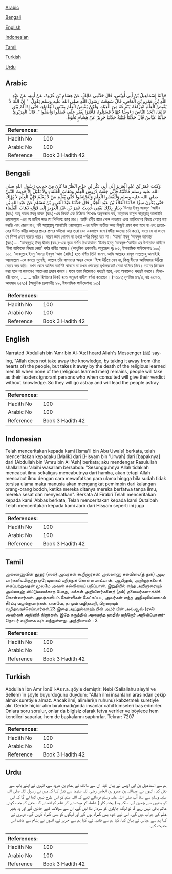 [Arabic](#arabic)

[Bengali](#bengali)

[English](#english)

[Indonesian](#indonesian)

[Tamil](#tamil)

[Turkish](#turkish)

[Urdu](#urdu)

## Arabic


<div dir="rtl" lang="ar" style={{fontSize:'larger',backgroundColor:'#f8f9fa',padding:20}}>
حَدَّثَنَا إِسْمَاعِيلُ بْنُ أَبِي أُوَيْسٍ، قَالَ حَدَّثَنِي مَالِكٌ، عَنْ هِشَامِ بْنِ عُرْوَةَ، عَنْ أَبِيهِ، عَنْ عَبْدِ اللَّهِ بْنِ عَمْرِو بْنِ الْعَاصِ، قَالَ سَمِعْتُ رَسُولَ اللَّهِ صلى الله عليه وسلم يَقُولُ ‏ "‏ إِنَّ اللَّهَ لاَ يَقْبِضُ الْعِلْمَ انْتِزَاعًا، يَنْتَزِعُهُ مِنَ الْعِبَادِ، وَلَكِنْ يَقْبِضُ الْعِلْمَ بِقَبْضِ الْعُلَمَاءِ، حَتَّى إِذَا لَمْ يُبْقِ عَالِمًا، اتَّخَذَ النَّاسُ رُءُوسًا جُهَّالاً فَسُئِلُوا، فَأَفْتَوْا بِغَيْرِ عِلْمٍ، فَضَلُّوا وَأَضَلُّوا ‏"‏‏. قَالَ الْفِرَبْرِيُّ حَدَّثَنَا عَبَّاسٌ قَالَ حَدَّثَنَا قُتَيْبَةُ حَدَّثَنَا جَرِيرٌ عَنْ هِشَامٍ نَحْوَهُ‏.‏
</div>
<div style={{backgroundColor:'#f8f9fa',padding:20, marginBottom: 10}}><table> <thead> <tr> <th>References:</th> <th></th> </tr> </thead> <tbody><tr><td>Hadith No</td><td>100</td></tr><tr><td>Arabic No</td><td>100</td></tr><tr><td>Reference</td><td>Book 3 Hadith 42</td></tr></tbody></table></div>

## Bengali


<div dir="ltr" lang="bn" style={{fontSize:'larger',backgroundColor:'#f8f9fa',padding:20}}>
وَكَتَبَ عُمَرُ بْنُ عَبْدِ الْعَزِيزِ إِلَى أَبِي بَكْرِ بْنِ حَزْمٍ انْظُرْ مَا كَانَ مِنْ حَدِيثِ رَسُولِ اللهِ صلى الله عليه وسلم فَاكْتُبْهُ فَإِنِّي خِفْتُ دُرُوسَ الْعِلْمِ وَذَهَابَ الْعُلَمَاءِ وَلاَ تَقْبَلْ إِلاَّ حَدِيثَ النَّبِيِّ صلى الله عليه وسلم وَلْتُفْشُوا الْعِلْمَ وَلْتَجْلِسُوا حَتَّى يُعَلَّمَ مَنْ لاَ يَعْلَمُ فَإِنَّ الْعِلْمَ لاَ يَهْلِكُ حَتَّى يَكُونَ سِرًّا حَدَّثَنَا الْعَلاَءُ بْنُ عَبْدِ الْجَبَّارِ قَالَ حَدَّثَنَا عَبْدُ الْعَزِيزِ بْنُ مُسْلِمٍ عَنْ عَبْدِ اللهِ بْنِ دِينَارٍ بِذَلِكَ يَعْنِي حَدِيثَ عُمَرَ بْنِ عَبْدِ الْعَزِيزِ إِلَى قَوْلِهِ ذَهَابَ الْعُلَمَاءِ ‘উমার ইবনু আবদুল ‘আযীয (রহ.) আবূ বাকর ইবনু হাযম (রহ.)-এর নিকট এক চিঠিতে লিখেনঃ অনুসন্ধান কর, আল্লাহর রাসূল সাল্লাল্লাহু আলাইহি ওয়াসাল্লাম -এর যে হাদীস পাও তা লিপিবদ্ধ করে নাও। আমি ধর্মীয় জ্ঞান লোপ পাওয়ার এবং আলিমদের বিদায় নেয়ার ভয় করছি এবং জেনে রাখ, নবী সাল্লাল্লাহু আলাইহি ওয়াসাল্লাম -এর হাদীস ব্যতীত অন্য কিছুই গ্রহণ করা হবে না এবং প্রত্যেকের উচিত ধর্মীয় জ্ঞানের প্রচার-প্রসার ঘটানো আর তারা যেন একসাথে বসে (ধর্মীয় জ্ঞানের চর্চা করে), যাতে যে না জানে সে শিক্ষা গ্রহণ করতে পারে। কারণ জ্ঞান গোপন না হওয়া পর্যন্ত বিলুপ্ত হবে না। ‘আলা’ ইবনু ‘আবদুল জাববার (রহ.).... ‘আবদুল্লাহ্ ইবনু দ্বীনার (রহ.)-এর সূত্রে বর্ণিত রিওয়ায়াতে ‘উমার ইবনু ‘আবদুল-‘আযীয এর উপরোক্ত হাদীসে ‘বিজ্ঞ ব্যক্তিদের বিদায় নেয়া’ পর্যন্ত বর্ণিত আছে। (আধুনিক প্রকাশনীঃ অনুচ্ছেদ পৃঃ ৮৫, ইসলামিক ফাউন্ডেশনঃ ১০০) ১০০. ‘আবদুল্লাহ ইবনু ‘আমর ইবনুল ‘আস (রাযি.) হতে বর্ণিত তিনি বলেন, আমি আল্লাহর রাসূল সাল্লাল্লাহু আলাইহি ওয়াসাল্লাম -কে বলতে শুনেছি, আল্লাহ তাঁর বান্দাদের অন্তর থেকে ‘‘ইল্ম উঠিয়ে নেন না, কিন্তু দ্বীনের আলিমদের উঠিয়ে নেয়ার ভয় করি। যখন কোন আলিম অবশিষ্ট থাকবে না তখন লোকেরা মূর্খদেরকেই নেতা বানিয়ে নিবে। তাদের জিজ্ঞেস করা হলে না জানলেও ফাতাওয়া প্রদান করবে। ফলে তারা নিজেরাও পথভ্রষ্ট হবে, এবং অন্যকেও পথভ্রষ্ট করবে। ফিরাবরী বলেন, ........ জরীর হিশামের নিকট হতে অনুরূপ হাদীস বর্ণনা করেছেন। (৭৩০৭; মুসলিম ৪৭/৪, হাঃ ২৬৭৩, আহমাদ ৬৫২১) (আধুনিক প্রকাশনীঃ ৯৯, ইসলামিক ফাউন্ডেশনঃ ১০১)
</div>
<div style={{backgroundColor:'#f8f9fa',padding:20, marginBottom: 10}}><table> <thead> <tr> <th>References:</th> <th></th> </tr> </thead> <tbody><tr><td>Hadith No</td><td>100</td></tr><tr><td>Arabic No</td><td>100</td></tr><tr><td>Reference</td><td>Book 3 Hadith 42</td></tr></tbody></table></div>

## English


<div dir="ltr" lang="en" style={{fontSize:'larger',backgroundColor:'#f8f9fa',padding:20}}>
Narrated 'Abdullah bin 'Amr bin Al-'As:I heard Allah's Messenger (ﷺ) saying, "Allah does not take away the knowledge, by taking it away from (the hearts of) the people, but takes it away by the death of the religious learned men till when none of the (religious learned men) remains, people will take as their leaders ignorant persons who when consulted will give their verdict without knowledge. So they will go astray and will lead the people astray
</div>
<div style={{backgroundColor:'#f8f9fa',padding:20, marginBottom: 10}}><table> <thead> <tr> <th>References:</th> <th></th> </tr> </thead> <tbody><tr><td>Hadith No</td><td>100</td></tr><tr><td>Arabic No</td><td>100</td></tr><tr><td>Reference</td><td>Book 3 Hadith 42</td></tr></tbody></table></div>

## Indonesian


<div dir="ltr" lang="id" style={{fontSize:'larger',backgroundColor:'#f8f9fa',padding:20}}>
Telah menceritakan kepada kami [Isma'il bin Abu Uwais] berkata, telah menceritakan kepadaku [Malik] dari [Hisyam bin 'Urwah] dari [bapaknya] dari [Abdullah bin 'Amru bin Al 'Ash] berkata; aku mendengar Rasulullah shallallahu 'alaihi wasallam bersabda: "Sesungguhnya Allah tidaklah mencabut ilmu sekaligus mencabutnya dari hamba, akan tetapi Allah mencabut ilmu dengan cara mewafatkan para ulama hingga bila sudah tidak tersisa ulama maka manusia akan mengangkat pemimpin dari kalangan orang-orang bodoh, ketika mereka ditanya mereka berfatwa tanpa ilmu, mereka sesat dan menyesatkan". Berkata Al Firabri Telah menceritakan kepada kami 'Abbas berkata, Telah menceritakan kepada kami Qutaibah Telah menceritakan kepada kami Jarir dari Hisyam seperti ini juga
</div>
<div style={{backgroundColor:'#f8f9fa',padding:20, marginBottom: 10}}><table> <thead> <tr> <th>References:</th> <th></th> </tr> </thead> <tbody><tr><td>Hadith No</td><td>100</td></tr><tr><td>Arabic No</td><td>100</td></tr><tr><td>Reference</td><td>Book 3 Hadith 42</td></tr></tbody></table></div>

## Tamil


<div dir="ltr" lang="ta" style={{fontSize:'larger',backgroundColor:'#f8f9fa',padding:20}}>
அல்லாஹ்வின் தூதர் (ஸல்) அவர்கள் கூறினார்கள்: அல்லாஹ் கல்வியை(த் தன்) அடியார்களிடமிருந்து ஒரேடியாகப் பறித்துக் கொள்ளமாட்டான். ஆயினும், அறிஞர்களைக் கைப்பற்றுவதன் மூலமே அவன் கல்வியைப் பறிப்பான். இறுதியில் எந்த அறிஞரையும் அல்லாஹ் விட்டுவைக்காத போது, மக்கள் அறிவீனர்களைத் (தம்) தலைவர்களாக்கிக் கொள்வார்கள். அவர்களிடம் கேள்விகள் கேட்கப்பட, அவர்கள் எந்த அறிவுமில்லாமல் தீர்ப்பு வழங்குவார்கள். எனவே, தாமும் வழிதவறி, பிறரையும் வழிதவறச்செய்வார்கள்.23 இதை அப்துல்லாஹ் பின் அம்ர் பின் அல்ஆஸ் (ரலி) அவர்கள் அறிவிக் கிறார்கள். இதே கருத்தில் அமைந்த ஹதீஸ் மற்றோர் அறிவிப்பாளர்தொடர் வழியாக வும் வந்துள்ளது. அத்தியாயம் : 3
</div>
<div style={{backgroundColor:'#f8f9fa',padding:20, marginBottom: 10}}><table> <thead> <tr> <th>References:</th> <th></th> </tr> </thead> <tbody><tr><td>Hadith No</td><td>100</td></tr><tr><td>Arabic No</td><td>100</td></tr><tr><td>Reference</td><td>Book 3 Hadith 42</td></tr></tbody></table></div>

## Turkish


<div dir="ltr" lang="tr" style={{fontSize:'larger',backgroundColor:'#f8f9fa',padding:20}}>
Abdullah İbn Amr İbnü'l-As r.a. şöyle demiştir: Nebi (Sallallahu aleyhi ve Sellem)’in şöyle buyurduğunu duydum: "Allah ilmi insanların arasından çekip almak suretiyle almaz. Ancak ilmi, alimleri(n ruhunu) kabzetmek suretiyle alır. Geride hiçbir alim bırakmadığında insanlar cahil kimseleri baş edinirler. Onlara soru sorulur, onlar da bilgisiz olarak fetva verirler ve böylece hem kendileri saparlar, hem de başkalarını saptırırlar. Tekrar: 7207
</div>
<div style={{backgroundColor:'#f8f9fa',padding:20, marginBottom: 10}}><table> <thead> <tr> <th>References:</th> <th></th> </tr> </thead> <tbody><tr><td>Hadith No</td><td>100</td></tr><tr><td>Arabic No</td><td>100</td></tr><tr><td>Reference</td><td>Book 3 Hadith 42</td></tr></tbody></table></div>

## Urdu


<div dir="rtl" lang="ur" style={{fontSize:'larger',backgroundColor:'#f8f9fa',padding:20}}>
ہم سے اسماعیل بن ابی اویس نے بیان کیا، ان سے مالک نے ہشام بن عروہ سے، انہوں نے اپنے باپ سے نقل کیا، انہوں نے عبداللہ بن عمرو بن العاص رضی اللہ عنہما سے نقل کیا کہ میں نے رسول اللہ صلی اللہ علیہ وسلم سے سنا آپ صلی اللہ علیہ وسلم فرماتے تھے کہ اللہ علم کو اس طرح نہیں اٹھا لے گا کہ اس کو بندوں سے چھین لے۔ بلکہ وہ ( پختہ کار ) علماء کو موت دے کر علم کو اٹھائے گا۔ حتیٰ کہ جب کوئی عالم باقی نہیں رہے گا تو لوگ جاہلوں کو سردار بنا لیں گے، ان سے سوالات کیے جائیں گے اور وہ بغیر علم کے جواب دیں گے۔ اس لیے خود بھی گمراہ ہوں گے اور لوگوں کو بھی گمراہ کریں گے۔ فربری نے کہا ہم سے عباس نے بیان کیا، کہا ہم سے قتیبہ نے، کہا ہم سے جریر نے، انہوں نے ہشام سے مانند اس حدیث کے۔
</div>
<div style={{backgroundColor:'#f8f9fa',padding:20, marginBottom: 10}}><table> <thead> <tr> <th>References:</th> <th></th> </tr> </thead> <tbody><tr><td>Hadith No</td><td>100</td></tr><tr><td>Arabic No</td><td>100</td></tr><tr><td>Reference</td><td>Book 3 Hadith 42</td></tr></tbody></table></div>